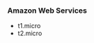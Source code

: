 <!-- usedin: [ _legacy_docker/getting-started] - post: -->


### Amazon Web Services
- t1.micro
- t2.micro

